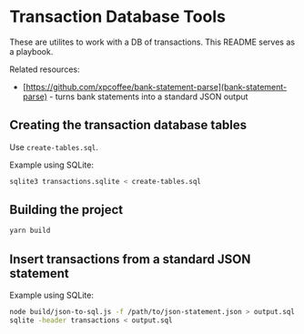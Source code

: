 # Transaction Database Tools

These are utilites to work with a DB of transactions. This README serves as a playbook.

Related resources:

- [https://github.com/xpcoffee/bank-statement-parse](bank-statement-parse) - turns bank statements into a standard JSON output

## Creating the transaction database tables

Use `create-tables.sql`.

Example using SQLite:

```bash
sqlite3 transactions.sqlite < create-tables.sql
```

## Building the project

```bash
yarn build
```

## Insert transactions from a standard JSON statement

Example using SQLite:

```bash
node build/json-to-sql.js -f /path/to/json-statement.json > output.sql
sqlite -header transactions < output.sql
```
